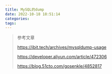 ```yaml
---
title: MySQL的dump
date: 2022-10-18 18:51:14
categories: 
tags:
---
```








> 参考文章
>
> https://ibit.tech/archives/mysqldump-usage
>
> https://developer.aliyun.com/article/472306
> 
> https://blog.51cto.com/gosenkle/4852817
>